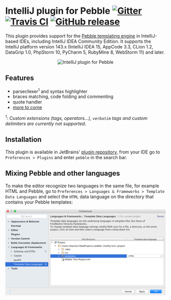 # IntelliJ plugin for Pebble [![Gitter](https://badges.gitter.im/bjansen/pebble-intellij.svg)](https://gitter.im/bjansen/pebble-intellij) [![Travis CI](https://travis-ci.org/bjansen/pebble-intellij.svg?branch=master)](https://travis-ci.org/bjansen/pebble-intellij) [![GitHub release](https://img.shields.io/github/release/bjansen/pebble-intellij.svg)]()

This plugin provides support for the 
[Pebble templating engine](https://github.com/PebbleTemplates/pebble) in 
IntelliJ-based IDEs, including IntelliJ IDEA Community Edition. It supports
the IntelliJ platform version 143.x (IntelliJ IDEA 15, AppCode 3.3, CLion 1.2,
DataGrip 1.0, PhpStorm 10, PyCharm 5, RubyMine 8, WebStorm 11) and later.

<p align="center">
  <img src="https://github.com/bjansen/pebble-intellij/raw/master/images/plugin.png" 
       width="594" alt="IntelliJ plugin for Pebble"/>
<p>

## Features

* parser/lexer<sup>1</sup> and syntax highlighter
* braces matching, code folding and commenting
* quote handler
* [more to come](https://github.com/bjansen/pebble-intellij/issues?utf8=%E2%9C%93&q=is%3Aissue%20is%3Aopen%20label%3At-feature)

<sup>1</sup>: *Custom extensions (tags, operators...), `verbatim` tags
and custom delimiters are currently not supported*.

## Installation

This plugin is available in JetBrains' [plugin repository](https://plugins.jetbrains.com/idea/plugin/9407-pebble),
from your IDE go to `Preferences > Plugins` and enter `pebble` in the search bar.

## Mixing Pebble and other languages

To make the editor recognize two languages in the same file, for example HTML 
and Pebble, go to `Preferences > Languages & Frameworks > Template Data Languages`
and select the `HTML` data language on the directory that contains your Pebble
templates:

![Template data languages settings](images/settings.png)
